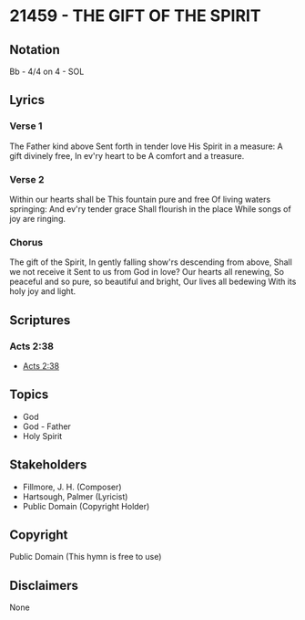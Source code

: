 # 21459 - THE GIFT OF THE SPIRIT

## Notation

Bb - 4/4 on 4 - SOL

## Lyrics

### Verse 1

The Father kind above Sent forth in tender love His Spirit in a measure: A gift divinely free, In ev'ry heart to be A comfort and a treasure.

### Verse 2

Within our hearts shall be This fountain pure and free Of living waters springing: And ev'ry tender grace Shall flourish in the place While songs of joy are ringing.

### Chorus

The gift of the Spirit, In gently falling show'rs descending from above, Shall we not receive it Sent to us from God in love? Our hearts all renewing, So peaceful and so pure, so beautiful and bright, Our lives all bedewing With its holy joy and light.


## Scriptures

### Acts 2:38

- [Acts 2:38](https://www.biblegateway.com/passage/?search=Acts%202%3A38)


## Topics

- God
- God - Father
- Holy Spirit

## Stakeholders

- Fillmore, J. H. (Composer)
- Hartsough, Palmer (Lyricist)
- Public Domain (Copyright Holder)

## Copyright

Public Domain
(This hymn is free to use)

## Disclaimers

None

